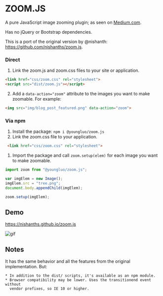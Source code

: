 # ZOOM.JS


A pure JavaScript image zooming plugin; as seen on
[Medium.com](https://medium.com/designing-medium/image-zoom-on-medium-24d146fc0c20). 

Has no jQuery or Bootstrap dependencies.

This is a port of the original version by @nishanth: <https://github.com/nishanths/zoom.js>.

### Direct

1. Link the zoom.js and zoom.css files to your site or application.

  ```html
  <link href="css/zoom.css" rel="stylesheet">
  <script src="dist/zoom.js"></script>
  ```

2. Add a `data-action="zoom"` attribute to the images you want to make
   zoomable. For example:

  ```html
  <img src="img/blog_post_featured.png" data-action="zoom">
  ```

### Via npm

1. Install the package: `npm i @youngluo/zoom.js`
1. Link the zoom.css file to your application.

  ```html
   <link href="css/zoom.css" rel="stylesheet">
   ```

1. Import the package and call `zoom.setup(elem)` for each image you want to
   make zoomable. 

  ```js
  import zoom from "@youngluo/zoom.js";

  var imgElem = new Image();
  imgElem.src = "tree.png";
  document.body.appendChild(imgElem);

  zoom.setup(imgElem);
  ```

## Demo

<https://nishanths.github.io/zoom.js>

![gif](https://i.imgur.com/gj3foRU.gif)


## Notes

It has the same behavior and all the features from the original implementation. But:

```
* In addition to the dist/ scripts, it's available as an npm module.
* Browser compatibility may be lower. Uses the transitionend event without
  vendor prefixes, so IE 10 or higher.
```
